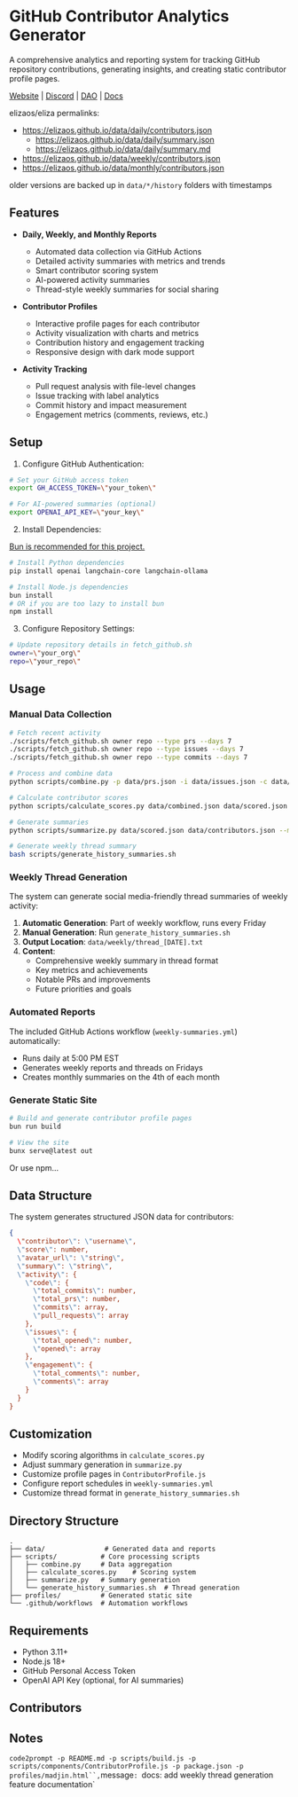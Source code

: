 # GitHub Contributor Analytics Generator

A comprehensive analytics and reporting system for tracking GitHub repository contributions, generating insights, and creating static contributor profile pages.

[Website](https://elizaos.ai/) | [Discord](https://discord.gg/elizaOS) | [DAO](https://www.daos.fun/HeLp6NuQkmYB4pYWo2zYs22mESHXPQYzXbB8n4V98jwC) | [Docs](https://elizaos.github.io/eliza/)

elizaos/eliza permalinks:

- https://elizaos.github.io/data/daily/contributors.json
  - https://elizaos.github.io/data/daily/summary.json
  - https://elizaos.github.io/data/daily/summary.md
- https://elizaos.github.io/data/weekly/contributors.json
- https://elizaos.github.io/data/monthly/contributors.json

older versions are backed up in `data/*/history` folders with timestamps

## Features

- **Daily, Weekly, and Monthly Reports**

  - Automated data collection via GitHub Actions
  - Detailed activity summaries with metrics and trends
  - Smart contributor scoring system
  - AI-powered activity summaries
  - Thread-style weekly summaries for social sharing

- **Contributor Profiles**

  - Interactive profile pages for each contributor
  - Activity visualization with charts and metrics
  - Contribution history and engagement tracking
  - Responsive design with dark mode support

- **Activity Tracking**
  - Pull request analysis with file-level changes
  - Issue tracking with label analytics
  - Commit history and impact measurement
  - Engagement metrics (comments, reviews, etc.)

## Setup

1. Configure GitHub Authentication:

```bash
# Set your GitHub access token
export GH_ACCESS_TOKEN=\"your_token\"

# For AI-powered summaries (optional)
export OPENAI_API_KEY=\"your_key\"
```

2. Install Dependencies:

[Bun is recommended for this project.](https://bun.sh/)

```bash
# Install Python dependencies
pip install openai langchain-core langchain-ollama

# Install Node.js dependencies
bun install
# OR if you are too lazy to install bun
npm install
```

3. Configure Repository Settings:

```bash
# Update repository details in fetch_github.sh
owner=\"your_org\"
repo=\"your_repo\"
```

## Usage

### Manual Data Collection

```bash
# Fetch recent activity
./scripts/fetch_github.sh owner repo --type prs --days 7
./scripts/fetch_github.sh owner repo --type issues --days 7
./scripts/fetch_github.sh owner repo --type commits --days 7

# Process and combine data
python scripts/combine.py -p data/prs.json -i data/issues.json -c data/commits.json -o data/combined.json

# Calculate contributor scores
python scripts/calculate_scores.py data/combined.json data/scored.json

# Generate summaries
python scripts/summarize.py data/scored.json data/contributors.json --model openai

# Generate weekly thread summary
bash scripts/generate_history_summaries.sh
```

### Weekly Thread Generation

The system can generate social media-friendly thread summaries of weekly activity:

1. **Automatic Generation**: Part of weekly workflow, runs every Friday
2. **Manual Generation**: Run `generate_history_summaries.sh`
3. **Output Location**: `data/weekly/thread_[DATE].txt`
4. **Content**:
   - Comprehensive weekly summary in thread format
   - Key metrics and achievements
   - Notable PRs and improvements
   - Future priorities and goals

### Automated Reports

The included GitHub Actions workflow (`weekly-summaries.yml`) automatically:

- Runs daily at 5:00 PM EST
- Generates weekly reports and threads on Fridays
- Creates monthly summaries on the 4th of each month

### Generate Static Site

```bash
# Build and generate contributor profile pages
bun run build

# View the site
bunx serve@latest out
```

Or use npm...

## Data Structure

The system generates structured JSON data for contributors:

```json
{
  \"contributor\": \"username\",
  \"score\": number,
  \"avatar_url\": \"string\",
  \"summary\": \"string\",
  \"activity\": {
    \"code\": {
      \"total_commits\": number,
      \"total_prs\": number,
      \"commits\": array,
      \"pull_requests\": array
    },
    \"issues\": {
      \"total_opened\": number,
      \"opened\": array
    },
    \"engagement\": {
      \"total_comments\": number,
      \"comments\": array
    }
  }
}
```

## Customization

- Modify scoring algorithms in `calculate_scores.py`
- Adjust summary generation in `summarize.py`
- Customize profile pages in `ContributorProfile.js`
- Configure report schedules in `weekly-summaries.yml`
- Customize thread format in `generate_history_summaries.sh`

## Directory Structure

```
.
├── data/               # Generated data and reports
├── scripts/           # Core processing scripts
│   ├── combine.py     # Data aggregation
│   ├── calculate_scores.py    # Scoring system
│   ├── summarize.py   # Summary generation
│   └── generate_history_summaries.sh  # Thread generation
├── profiles/          # Generated static site
└── .github/workflows  # Automation workflows
```

## Requirements

- Python 3.11+
- Node.js 18+
- GitHub Personal Access Token
- OpenAI API Key (optional, for AI summaries)

## Contributors

## Notes

` code2prompt -p README.md -p scripts/build.js -p scripts/components/ContributorProfile.js -p package.json -p profiles/madjin.html``,
   `message`: `docs: add weekly thread generation feature documentation`
